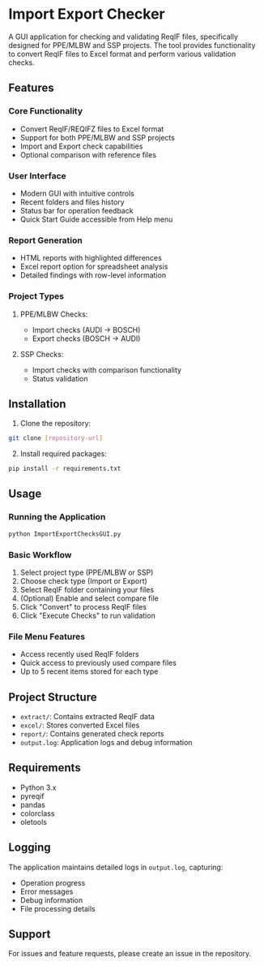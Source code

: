 # Import Export Checker

A GUI application for checking and validating ReqIF files, specifically designed for PPE/MLBW and SSP projects. The tool provides functionality to convert ReqIF files to Excel format and perform various validation checks.

## Features

### Core Functionality
- Convert ReqIF/REQIFZ files to Excel format
- Support for both PPE/MLBW and SSP projects
- Import and Export check capabilities
- Optional comparison with reference files

### User Interface
- Modern GUI with intuitive controls
- Recent folders and files history
- Status bar for operation feedback
- Quick Start Guide accessible from Help menu

### Report Generation
- HTML reports with highlighted differences
- Excel report option for spreadsheet analysis
- Detailed findings with row-level information

### Project Types
1. PPE/MLBW Checks:
   - Import checks (AUDI → BOSCH)
   - Export checks (BOSCH → AUDI)
   
2. SSP Checks:
   - Import checks with comparison functionality
   - Status validation

## Installation

1. Clone the repository:
```bash
git clone [repository-url]
```

2. Install required packages:
```bash
pip install -r requirements.txt
```

## Usage

### Running the Application
```bash
python ImportExportChecksGUI.py
```

### Basic Workflow
1. Select project type (PPE/MLBW or SSP)
2. Choose check type (Import or Export)
3. Select ReqIF folder containing your files
4. (Optional) Enable and select compare file
5. Click "Convert" to process ReqIF files
6. Click "Execute Checks" to run validation

### File Menu Features
- Access recently used ReqIF folders
- Quick access to previously used compare files
- Up to 5 recent items stored for each type

## Project Structure

- `extract/`: Contains extracted ReqIF data
- `excel/`: Stores converted Excel files
- `report/`: Contains generated check reports
- `output.log`: Application logs and debug information

## Requirements

- Python 3.x
- pyreqif
- pandas
- colorclass
- oletools

## Logging

The application maintains detailed logs in `output.log`, capturing:
- Operation progress
- Error messages
- Debug information
- File processing details

## Support

For issues and feature requests, please create an issue in the repository.


